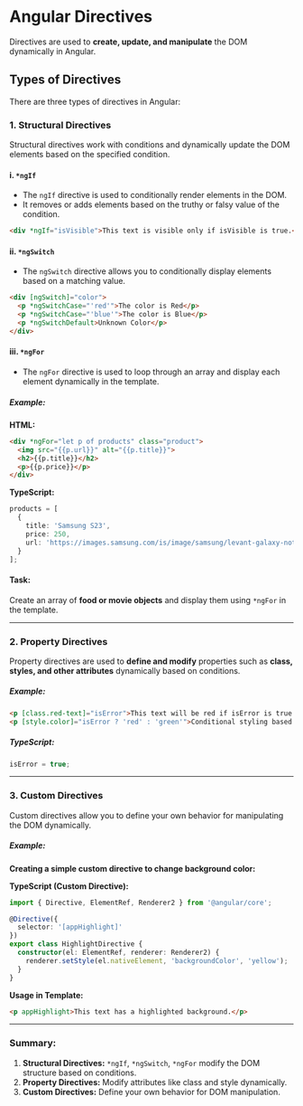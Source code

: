 # Angular Directives

Directives are used to **create, update, and manipulate** the DOM dynamically in Angular.

## Types of Directives
There are three types of directives in Angular:

### 1. Structural Directives
Structural directives work with conditions and dynamically update the DOM elements based on the specified condition.

#### i. `*ngIf`
- The `ngIf` directive is used to conditionally render elements in the DOM.
- It removes or adds elements based on the truthy or falsy value of the condition.

```html
<div *ngIf="isVisible">This text is visible only if isVisible is true.</div>
```

#### ii. `*ngSwitch`
- The `ngSwitch` directive allows you to conditionally display elements based on a matching value.

```html
<div [ngSwitch]="color">
  <p *ngSwitchCase="'red'">The color is Red</p>
  <p *ngSwitchCase="'blue'">The color is Blue</p>
  <p *ngSwitchDefault>Unknown Color</p>
</div>
```

#### iii. `*ngFor`
- The `ngFor` directive is used to loop through an array and display each element dynamically in the template.

##### Example:
**HTML:**
```html
<div *ngFor="let p of products" class="product">
  <img src="{{p.url}}" alt="{{p.title}}">
  <h2>{{p.title}}</h2>
  <p>{{p.price}}</p>
</div>
```

**TypeScript:**
```typescript
products = [
  {
    title: 'Samsung S23',
    price: 250,
    url: 'https://images.samsung.com/is/image/samsung/levant-galaxy-note10-plus-n975-sm-n975fzsdmid-backauraglow-thumb-182079707?$344_344_PNG',
  }
];
```

#### Task:
Create an array of **food or movie objects** and display them using `*ngFor` in the template.

---

### 2. Property Directives
Property directives are used to **define and modify** properties such as **class, styles, and other attributes** dynamically based on conditions.

##### Example:
```html
<p [class.red-text]="isError">This text will be red if isError is true.</p>
<p [style.color]="isError ? 'red' : 'green'">Conditional styling based on isError.</p>
```

##### TypeScript:
```typescript
isError = true;
```

---

### 3. Custom Directives
Custom directives allow you to define your own behavior for manipulating the DOM dynamically.

##### Example:
**Creating a simple custom directive to change background color:**

**TypeScript (Custom Directive):**
```typescript
import { Directive, ElementRef, Renderer2 } from '@angular/core';

@Directive({
  selector: '[appHighlight]'
})
export class HighlightDirective {
  constructor(el: ElementRef, renderer: Renderer2) {
    renderer.setStyle(el.nativeElement, 'backgroundColor', 'yellow');
  }
}
```

**Usage in Template:**
```html
<p appHighlight>This text has a highlighted background.</p>
```

---

### Summary:
1. **Structural Directives:** `*ngIf`, `*ngSwitch`, `*ngFor` modify the DOM structure based on conditions.
2. **Property Directives:** Modify attributes like class and style dynamically.
3. **Custom Directives:** Define your own behavior for DOM manipulation.



